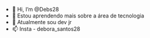 - 👋 Hi, I’m @Debs28
- 👀 Estou aprendendo mais sobre  a  área de tecnologia
- 🌱 Atualmente  sou dev jr
- 📫 Insta - debora_santos28
 
<!---
Debs28/Debs28 is a ✨ special ✨ repository because its `README.md` (this file) appears on your GitHub profile.
You can click the Preview link to take a look at your changes.
--->
